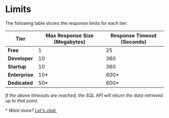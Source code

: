 # Limits

The following table shows the response limits for each tier:

| Tier      | Max Response Size (Megabytes)      | Response Timeout (Seconds)                                                                 |
| --------- | --------- | --------------------------------------------------------------------------- |
| **Free**  | 1  | 25      |
| **Developer**   | 10 | 360 |
| **Startup** | 10    | 360                   |
| **Enterprise** | 10*    | 600*                   |
| **Dedicated** | 50*    | 600*                   |

*If the above timeouts are reached, the SQL API will return the data retrieved up to that point.*

\* *Want more? [Let's chat.](mailto:team@transpose.io)*